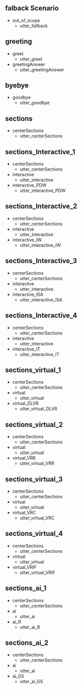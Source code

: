 ## falback Scenario
* out_of_scope
  <!-- - action_default_fallback -->
  - utter_fallback

## greeting
* greet
  - utter_greet
* greetingAnswer
  - utter_greetingAnswer

## byebye
* goodbye
  - utter_goodbye

## sections
* centerSections
  - utter_centerSections

## sections_Interactive_1
* centerSections
  - utter_centerSections
* interactive
  - utter_interactive
* interactive_PDW
  - utter_interactive_PDW
  <!-- - utter_askAboutAnyotherHelp -->

## sections_Interactive_2
* centerSections
  - utter_centerSections
* interactive
  - utter_interactive
* interactive_IW
  - utter_interactive_IW
 <!-- - utter_askAboutAnyotherHelp -->

## sections_Interactive_3
* centerSections
  - utter_centerSections
* interactive
  - utter_interactive
* interactive_ISA
  - utter_interactive_ISA
  <!-- - utter_askAboutAnyotherHelp -->

## sections_Interactive_4
* centerSections
  - utter_centerSections
* interactive
  - utter_interactive
* interactive_IT
  - utter_interactive_IT
  <!-- - utter_askAboutAnyotherHelp -->

## sections_virtual_1
* centerSections
  - utter_centerSections
* virtual
  - utter_virtual
* virtual_DLVR
  - utter_virtual_DLVR
 <!-- - utter_askAboutAnyotherHelp -->

## sections_virtual_2
* centerSections
  - utter_centerSections
* virtual
  - utter_virtual
* virtual_VRR
  - utter_virtual_VRR
  <!-- - utter_askAboutAnyotherHelp -->

## sections_virtual_3
* centerSections
  - utter_centerSections
* virtual
  - utter_virtual
* virtual_VRC
  - utter_virtual_VRC
 <!-- - utter_askAboutAnyotherHelp -->

## sections_virtual_4
* centerSections
  - utter_centerSections
* virtual
  - utter_virtual
* virtual_VRIF
  - utter_virtual_VRIF
  <!-- - utter_askAboutAnyotherHelp -->

## sections_ai_1
* centerSections
  - utter_centerSections
* ai
  - utter_ai
* ai_R
  - utter_ai_R
 <!-- - utter_askAboutAnyotherHelp -->

## sections_ai_2
* centerSections
  - utter_centerSections
* ai
  - utter_ai
* ai_GS
  - utter_ai_GS
  <!-- - utter_askAboutAnyotherHelp -->
